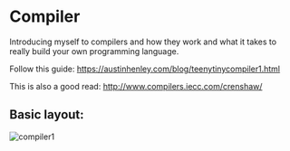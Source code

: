 # Compiler
Introducing myself to compilers and how they work and what it takes to really build your own programming language.

Follow this guide: https://austinhenley.com/blog/teenytinycompiler1.html

This is also a good read: http://www.compilers.iecc.com/crenshaw/


## Basic layout: 

![compiler1](https://github.com/Bchass/Compiler/assets/34097574/b5ddcf0b-868a-4279-a2c7-ef4ddc779d24)
